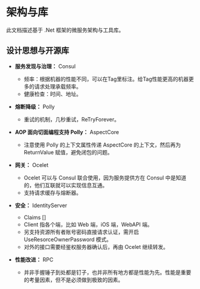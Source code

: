 # 架构与库

此文档描述基于 .Net 框架的微服务架构与工具库。

## 设计思想与开源库

- **服务发现与治理：** Consul
  - 频率：根据机器的性能不同，可以在Tag里标注。给Tag性能更高的机器更多的请求处理承载频率。
  - 健康检查：时间、地址。
- **熔断降级：** Polly
  - 重试的机制，几秒重试，ReTryForever。
- **AOP 面向切面编程支持 Polly：** AspectCore
  - 注意使用 Polly 的上下文属性传递 AspectCore 的上下文，然后再为 ReturnValue 赋值，避免闭包的问题。
- **网关：** Ocelet
  - Ocelet 可以与 Consul 联合使用，因为服务提供方在 Consul 中是知道的，他们互联就可以实现信息互通。
  - 支持请求缓存与熔断器。
- **安全：** IdentityServer
  - Claims []
  - Client 指各个端，比如 Web 端，iOS 端，WebAPI 端。
  - 另支持资源所有者账号密码直接请求认证，需开启 UseResorceOwnerPassword 模式。
  - 对外的接口需要经鉴权服务器确认后，再由 Ocelet 继续转发。

- **性能改进：** RPC
  - 并非手握锤子到处都是钉子，也并非所有地方都是性能为先。性能是重要的考量因素，但不是必须做到极致的因素。
